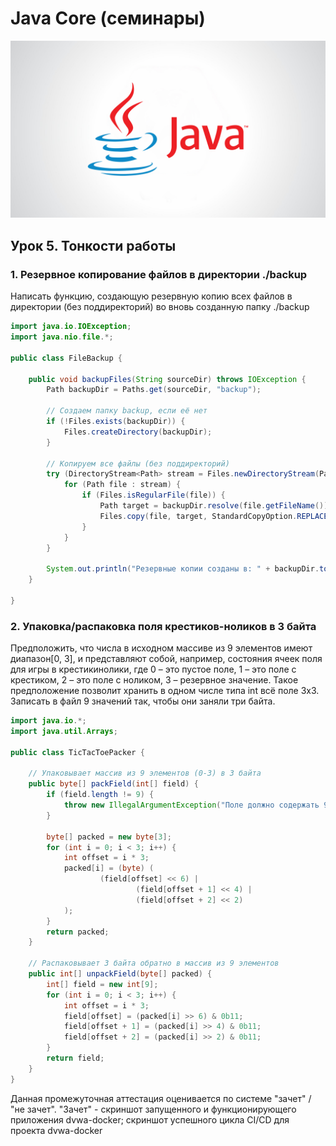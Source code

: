 # Java Core (семинары)  
![logo java](src/main/resources/Java.jpg)
## Урок 5. Тонкости работы

### 1. Резервное копирование файлов в директории ./backup
Написать функцию, создающую резервную копию всех файлов в директории
(без поддиректорий) во вновь созданную папку ./backup
```java
import java.io.IOException;
import java.nio.file.*;

public class FileBackup {

    public void backupFiles(String sourceDir) throws IOException {
        Path backupDir = Paths.get(sourceDir, "backup");

        // Создаем папку backup, если её нет
        if (!Files.exists(backupDir)) {
            Files.createDirectory(backupDir);
        }

        // Копируем все файлы (без поддиректорий)
        try (DirectoryStream<Path> stream = Files.newDirectoryStream(Paths.get(sourceDir))) {
            for (Path file : stream) {
                if (Files.isRegularFile(file)) {
                    Path target = backupDir.resolve(file.getFileName());
                    Files.copy(file, target, StandardCopyOption.REPLACE_EXISTING);
                }
            }
        }

        System.out.println("Резервные копии созданы в: " + backupDir.toAbsolutePath());
    }

}
```
### 2. Упаковка/распаковка поля крестиков-ноликов в 3 байта
Предположить, что числа в исходном массиве из 9 элементов имеют диапазон[0, 3], и представляют собой, например, состояния ячеек поля для игры в крестикинолики,
где 0 – это пустое поле, 1 – это поле с крестиком, 2 – это поле с ноликом, 3 – резервное значение. Такое предположение позволит хранить в одном числе типа int всё поле 3х3.
Записать в файл 9 значений так, чтобы они заняли три байта.
```java
import java.io.*;
import java.util.Arrays;

public class TicTacToePacker {

    // Упаковывает массив из 9 элементов (0-3) в 3 байта
    public byte[] packField(int[] field) {
        if (field.length != 9) {
            throw new IllegalArgumentException("Поле должно содержать 9 элементов");
        }

        byte[] packed = new byte[3];
        for (int i = 0; i < 3; i++) {
            int offset = i * 3;
            packed[i] = (byte) (
                    (field[offset] << 6) |
                            (field[offset + 1] << 4) |
                            (field[offset + 2] << 2)
            );
        }
        return packed;
    }

    // Распаковывает 3 байта обратно в массив из 9 элементов
    public int[] unpackField(byte[] packed) {
        int[] field = new int[9];
        for (int i = 0; i < 3; i++) {
            int offset = i * 3;
            field[offset] = (packed[i] >> 6) & 0b11;
            field[offset + 1] = (packed[i] >> 4) & 0b11;
            field[offset + 2] = (packed[i] >> 2) & 0b11;
        }
        return field;
    }
}
```

Данная промежуточная аттестация оценивается по системе "зачет" / "не зачет".
"Зачет" - скриншот запущенного и функционирующего приложения dvwa-docker;
скриншот успешного цикла CI/CD для проекта dvwa-docker

